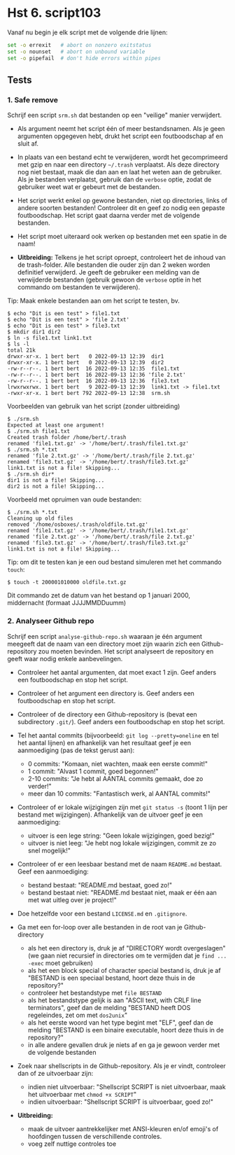 # Hst 6. script103

Vanaf nu begin je elk script met de volgende drie lijnen:

```bash
set -o errexit   # abort on nonzero exitstatus
set -o nounset   # abort on unbound variable
set -o pipefail  # don't hide errors within pipes
```

## Tests

### 1. Safe remove

Schrijf een script `srm.sh` dat bestanden op een "veilige" manier verwijdert.

- Als argument neemt het script één of meer bestandsnamen. Als je geen argumenten opgegeven hebt, drukt het script een foutboodschap af en sluit af.

- In plaats van een bestand echt te verwijderen, wordt het gecomprimeerd met gzip en naar een directory `~/.trash` verplaatst. Als deze directory nog niet bestaat, maak die dan aan en laat het weten aan de gebruiker. Als je bestanden verplaatst, gebruik dan de `verbose` optie, zodat de gebruiker weet wat er gebeurt met de bestanden.

- Het script werkt enkel op gewone bestanden, niet op directories, links of andere soorten bestanden! Controleer dit en geef zo nodig een gepaste foutboodschap. Het script gaat daarna verder met de volgende bestanden.

- Het script moet uiteraard ook werken op bestanden met een spatie in de naam!

- **Uitbreiding:** Telkens je het script oproept, controleert het de inhoud van de trash-folder. Alle bestanden die ouder zijn dan 2 weken worden definitief verwijderd. Je geeft de gebruiker een melding van de verwijderde bestanden (gebruik gewoon de `verbose` optie in het commando om bestanden te verwijderen).

Tip: Maak enkele bestanden aan om het script te testen, bv.

```console
$ echo "Dit is een test" > file1.txt
$ echo "Dit is een test" > 'file 2.txt'
$ echo "Dit is een test" > file3.txt
$ mkdir dir1 dir2
$ ln -s file1.txt link1.txt
$ ls -l
total 21k
drwxr-xr-x. 1 bert bert   0 2022-09-13 12:39  dir1
drwxr-xr-x. 1 bert bert   0 2022-09-13 12:39  dir2
-rw-r--r--. 1 bert bert  16 2022-09-13 12:35  file1.txt
-rw-r--r--. 1 bert bert  16 2022-09-13 12:36 'file 2.txt'
-rw-r--r--. 1 bert bert  16 2022-09-13 12:36  file3.txt
lrwxrwxrwx. 1 bert bert   9 2022-09-13 12:39  link1.txt -> file1.txt
-rwxr-xr-x. 1 bert bert 792 2022-09-13 12:38  srm.sh
```

Voorbeelden van gebruik van het script (zonder uitbreiding)

```console
$ ./srm.sh
Expected at least one argument!
$ ./srm.sh file1.txt 
Created trash folder /home/bert/.trash
renamed 'file1.txt.gz' -> '/home/bert/.trash/file1.txt.gz'
$ ./srm.sh *.txt 
renamed 'file 2.txt.gz' -> '/home/bert/.trash/file 2.txt.gz'
renamed 'file3.txt.gz' -> '/home/bert/.trash/file3.txt.gz'
link1.txt is not a file! Skipping...
$ ./srm.sh dir*
dir1 is not a file! Skipping...
dir2 is not a file! Skipping...
```

Voorbeeld met opruimen van oude bestanden:

```console
$ ./srm.sh *.txt
Cleaning up old files
removed '/home/osboxes/.trash/oldfile.txt.gz'
renamed 'file1.txt.gz' -> '/home/bert/.trash/file1.txt.gz'
renamed 'file 2.txt.gz' -> '/home/bert/.trash/file 2.txt.gz'
renamed 'file3.txt.gz' -> '/home/bert/.trash/file3.txt.gz'
link1.txt is not a file! Skipping...
```

Tip: om dit te testen kan je een oud bestand simuleren met het commando `touch`:

```console
$ touch -t 200001010000 oldfile.txt.gz
```

Dit commando zet de datum van het bestand op 1 januari 2000, middernacht (formaat JJJJMMDDuumm)

### 2. Analyseer Github repo

Schrijf een script `analyse-github-repo.sh` waaraan je één argument meegeeft dat de naam van een directory moet zijn waarin zich een Github-repository zou moeten bevinden. Het script analyseert de repository en geeft waar nodig enkele aanbevelingen.

- Controleer het aantal argumenten, dat moet exact 1 zijn. Geef anders een foutboodschap en stop het script.

- Controleer of het argument een directory is. Geef anders een foutboodschap en stop het script.

- Controleer of de directory een Github-repository is (bevat een subdirectory `.git/`). Geef anders een foutboodschap en stop het script.

- Tel het aantal commits (bijvoorbeeld: `git log --pretty=oneline` en tel het aantal lijnen) en afhankelijk van het resultaat geef je een aanmoediging (pas de tekst gerust aan):
    - 0 commits: "Komaan, niet wachten, maak een eerste commit!"
    - 1 commit: "Alvast 1 commit, goed begonnen!"
    - 2-10 commits: "Je hebt al AANTAL commits gemaakt, doe zo verder!"
    - meer dan 10 commits: "Fantastisch werk, al AANTAL commits!"

- Controleer of er lokale wijzigingen zijn met `git status -s` (toont 1 lijn per bestand met wijzigingen). Afhankelijk van de uitvoer geef je een aanmoediging:
    - uitvoer is een lege string: "Geen lokale wijzigingen, goed bezig!"
    - uitvoer is niet leeg: "Je hebt nog lokale wijzigingen, commit ze zo snel mogelijk!"

- Controleer of er een leesbaar bestand met de naam `README.md` bestaat. Geef een aanmoediging:
    - bestand bestaat: "README.md bestaat, goed zo!"
    - bestand bestaat niet: "README.md bestaat niet, maak er één aan met wat uitleg over je project!"

- Doe hetzelfde voor een bestand `LICENSE.md` en `.gitignore`.

- Ga met een for-loop over alle bestanden in de root van je Github-directory
    - als het een directory is, druk je af "DIRECTORY wordt overgeslagen" (we gaan niet recursief in directories om te vermijden dat je `find ... -exec` moet gebruiken)
    - als het een block special of character special bestand is, druk je af "BESTAND is een speciaal bestand, hoort deze thuis in de repository?"
    - controleer het bestandstype met `file BESTAND`
    - als het bestandstype gelijk is aan "ASCII text, with CRLF line terminators", geef dan de melding "BESTAND heeft DOS regeleindes, zet om met `dos2unix`"
    - als het eerste woord van het type begint met "ELF", geef dan de melding "BESTAND is een binaire executable, hoort deze thuis in de repository?"
    - in alle andere gevallen druk je niets af en ga je gewoon verder met de volgende bestanden

- Zoek naar shellscripts in de Github-repository. Als je er vindt, controleer dan of ze uitvoerbaar zijn:
    - indien niet uitvoerbaar: "Shellscript SCRIPT is niet uitvoerbaar, maak het uitvoerbaar met `chmod +x SCRIPT`"
    - indien uitvoerbaar: "Shellscript SCRIPT is uitvoerbaar, goed zo!"

- **Uitbreiding:**
    - maak de uitvoer aantrekkelijker met ANSI-kleuren en/of emoji's of hoofdingen tussen de verschillende controles.
    - voeg zelf nuttige controles toe
